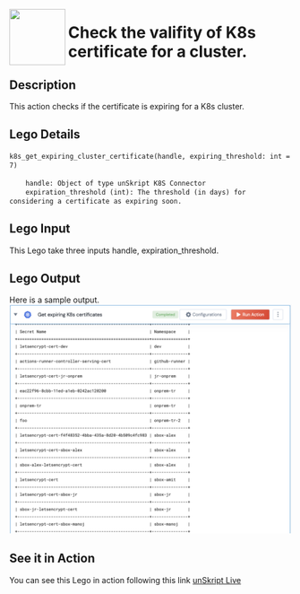 [<img align="left" src="https://unskript.com/assets/favicon.png" width="100" height="100" style="padding-right: 5px">](https://unskript.com/assets/favicon.png) 
<h1>Check the valifity of K8s certificate for a cluster. </h1>

## Description
This action checks if the certificate is expiring for a K8s cluster.


## Lego Details

    k8s_get_expiring_cluster_certificate(handle, expiring_threshold: int = 7)

        handle: Object of type unSkript K8S Connector
        expiration_threshold (int): The threshold (in days) for considering a certificate as expiring soon.

## Lego Input

This Lego take three inputs handle, expiration_threshold.


## Lego Output
Here is a sample output.
<img src="./1.png">


## See it in Action

You can see this Lego in action following this link [unSkript Live](https://us.app.unskript.io)